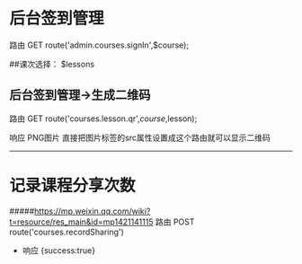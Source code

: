# 后台签到管理
路由 GET route('admin.courses.signIn',$course);

##课次选择：
$lessons

## 后台签到管理->生成二维码
路由 GET route('courses.lesson.qr',$course,$lesson);

响应 PNG图片
直接把图片标签的src属性设置成这个路由就可以显示二维码
***
# 记录课程分享次数
#####https://mp.weixin.qq.com/wiki?t=resource/res_main&id=mp1421141115
路由 POST route('courses.recordSharing')
- 响应 {success:true}

